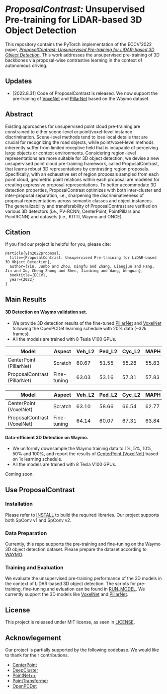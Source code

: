 # _ProposalContrast:_ Unsupervised Pre-training for LiDAR-based 3D Object Detection
This repository contains the PyTorch implementation of the ECCV'2022 paper, [*ProposalContrast: Unsupervised Pre-training for LiDAR-based 3D Object Detection*](https://arxiv.org/pdf/2207.12654.pdf). This work addresses the unsupervised pre-training of 3D backbones via proposal-wise contrastive learning in the context of autonomous driving.

## Updates

* [2022.8.31] Code of ProposalContrast is released. We now support the pre-traning of [VoxeNet](https://pdfs.semanticscholar.org/5125/a16039cabc6320c908a4764f32596e018ad3.pdf) and [PillarNet](https://openaccess.thecvf.com/content_CVPR_2019/papers/Lang_PointPillars_Fast_Encoders_for_Object_Detection_From_Point_Clouds_CVPR_2019_paper.pdf) based on the Waymo dataset.



## Abstract
Existing approaches for unsupervised point cloud pre-training are constrained to either scene-level or point/voxel-level instance discrimination. Scene-level methods tend to lose local details that are crucial for recognizing the road objects, while point/voxel-level methods inherently suffer from limited receptive field that is incapable of perceiving large objects or context environments. Considering region-level representations are more suitable for 3D object detection, we devise a new unsupervised point cloud pre-training framework, called ProposalContrast, that learns robust 3D representations by contrasting region proposals. Specifically, with an exhaustive set of region proposals sampled from each point cloud, geometric point relations within each proposal are modeled for creating expressive proposal representations. To better accommodate 3D detection properties, ProposalContrast optimizes with both inter-cluster and inter-proposal separation, i.e., sharpening the discriminativeness of proposal representations across semantic classes and object instances. The generalizability and transferability of ProposalContrast are verified on various 3D detectors (i.e., PV-RCNN, CenterPoint, PointPillars and PointRCNN) and datasets (i.e., KITTI, Waymo and ONCE).

## Citation
If you find our project is helpful for you, please cite:


    @article{yin2022proposal,
      title={ProposalContrast: Unsupervised Pre-training for LiDAR-based 3D Object Detection},
      author={Yin, Junbo and Zhou, Dingfu and Zhang, Liangjun and Fang, Jin and Xu, Cheng-Zhong and Shen, Jianbing and Wang, Wenguan},
      booktitle={ECCV},
      year={2022}
    }
    
## Main Results

#### 3D Detection on Waymo validation set.
* We provide 3D detection results of the fine-tuned [PillarNet](configs/waymo/pp/waymo_centerpoint_pp.py) and [VoxelNet](configs/waymo/voxelnet/waymo_centerpoint_voxelnet_1x.py) following the OpenPCDet learning schedule with 20% data (~32k frames).
* All the models are trained with 8 Tesla V100 GPUs.

| Model                      | Aspect      | Veh_L2 | Ped_L2 | Cyc_L2 | MAPH  |  
|----------------------------|-------------|--------|--------|--------|-------|
| CenterPoint (PillarNet)    | Scratch     | 60.67  | 51.55  | 55.28  | 55.83 |  
| ProposalContrast (PillarNet) | Fine-tuning | 63.03    | 53.16    | 57.31    | 57.83   | 

| Model                       | Aspect      | Veh_L2 | Ped_L2 | Cyc_L2 | MAPH |  
|-----------------------------|-------------|--------|--------|--------|------|
| CenterPoint (VoxelNet)      | Scratch     | 63.10  | 58.66  | 66.54  | 62.77 |  
| ProposalContrast (VoxelNet) | Fine-tuning | 64.14  | 60.07  | 67.31  | 63.84 | 

#### Data-efficient 3D Detection on Waymo.
* We uniformly downsample the Waymo training data to 1%, 5%, 10%, 50% and 100%, and report the results of [CenterPoint (VoxelNet)](configs/waymo/voxelnet/waymo_centerpoint_voxelnet_1x.py) based on 1x learning schedule.
* All the models are trained with 8 Tesla V100 GPUs.

Coming soon.

[//]: # ()
[//]: # ( | Model                       | Aspect                | Veh_L2 | Ped_L2 | Cyc_L2 | MAPH  |  )

[//]: # (|-----------------------------|-----------------------|--------|--------|--------|-------|)

[//]: # (| CenterPoint &#40;VoxelNet&#41;      | 1%, <br/>Scratch      | 63.10  | 58.66  | 66.54  | 62.77 |  )

[//]: # (| ProposalContrast &#40;VoxelNet&#41; | 1%,<br/>Fine-tuning   | 64.14  | 60.07  | 67.31  | 63.84 |   )

[//]: # ( | CenterPoint &#40;VoxelNet&#41;      | 5%, <br/>Scratch      | 63.10  | 58.66  | 66.54  | 62.77 |  )

[//]: # ( | ProposalContrast &#40;VoxelNet&#41; | 5%,<br/>Fine-tuning   | 64.14  | 60.07  | 67.31  | 63.84 |   )

[//]: # ( | CenterPoint &#40;VoxelNet&#41;      | 10%, <br/>Scratch     | 63.10  | 58.66  | 66.54  | 62.77 |  )

[//]: # ( | ProposalContrast &#40;VoxelNet&#41; | 10%,<br/>Fine-tuning  | 64.14  | 60.07  | 67.31  | 63.84 |   )

[//]: # ( | CenterPoint &#40;VoxelNet&#41;      | 50%, <br/>Scratch     | 63.10  | 58.66  | 66.54  | 62.77 |  )

[//]: # ( | ProposalContrast &#40;VoxelNet&#41; | 50%,<br/>Fine-tuning  | 64.14  | 60.07  | 67.31  | 63.84 |   )

[//]: # ( | CenterPoint &#40;VoxelNet&#41;      | 100%, <br/>Scratch    | 63.10  | 58.66  | 66.54  | 62.77 |  )

[//]: # ( | ProposalContrast &#40;VoxelNet&#41; | 100%,<br/>Fine-tuning | 64.14  | 60.07  | 67.31  | 63.84 |   )

## Use ProposalContrast

### Installation

Please refer to [INSTALL](docs/INSTALL.md) to build the required libraries. Our project supports both SpConv v1 and SpConv v2.

### Data Preparation
Currently, this repo supports the pre-training and fine-tuning on the Waymo 3D object detection dataset. Please prepare the dataset according to [WAYMO](docs/WAYMO.md).

### Training and Evaluation
 We evaluate the unsupervised pre-training performance of the 3D models in the context of LiDAR-based 3D object detection. The scripts for pre-training, fine-tuning and evluation can be found in [RUN_MODEL](docs/RUN_MODEL.md). We currently support the 3D models like [VoxelNet](configs/waymo/voxelnet/waymo_centerpoint_voxelnet.py) and [PillarNet](configs/waymo/pp/waymo_centerpoint_pp.py).

## License

This project is released under MIT license, as seen in [LICENSE](LICENSE).




## Acknowlegement
Our project is partially supported by the following codebase. We would like to thank for their contributions.

* [CenterPoint](https://github.com/tianweiy/CenterPoint)
* [DeepCluster](https://github.com/facebookresearch/deepcluster)
* [PointNet++](https://github.com/yanx27/Pointnet_Pointnet2_pytorch)
* [PointTransformer](https://github.com/lucidrains/point-transformer-pytorch)
* [OpenPCDet](https://github.com/open-mmlab/OpenPCDet)
